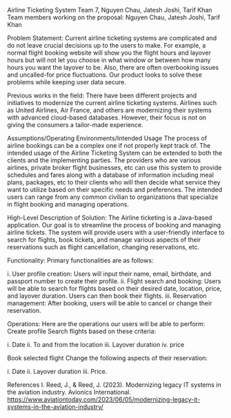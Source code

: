 Airline Ticketing System
Team 7, Nguyen Chau, Jatesh Joshi, Tarif Khan
Team members working on the proposal: Nguyen Chau, Jatesh Joshi, Tarif Khan

Problem Statement: 
Current airline ticketing systems are complicated and do not leave crucial decisions up to the users to make. For example, a normal flight booking website will show you the flight hours and layover hours but will not let you choose in what window or between how many hours you want the layover to be. Also, there are often overbooking issues and uncalled-for price fluctuations. Our product looks to solve these problems while keeping user data secure.

Previous works in the field:
There have been different projects and initiatives to modernize the current airline ticketing systems. Airlines such as United Airlines, Air France, and others are modernizing their systems with advanced cloud-based databases. However, their focus is not on giving the consumers a tailor-made experience.

Assumptions/Operating Environments/Intended Usage
The process of airline bookings can be a complex one if not properly kept track of. The intended usage of the Airline Ticketing System can be extended to both the clients and the implementing parties. The providers who are various airlines, private broker flight businesses, etc can use this system to provide schedules and fares along with a database of information including meal plans, packages, etc to their clients who will then decide what service they want to utilize based on their specific needs and preferences. The intended users can range from any common civilian to organizations that specialize in flight booking and managing operations. 

High-Level Description of Solution:
The Airline ticketing is a Java-based application. Our goal is to streamline the process of booking and managing airline tickets. The system will provide users with a user-friendly interface to search for flights, book tickets, and manage various aspects of their reservations such as flight cancellation, changing reservations, etc.

Functionality:
Primary functionalities are as follows:

i. User profile creation: Users will input their name, email, birthdate, and passport number to create their profile.
ii. Flight search and booking: Users will be able to search for flights based on their desired date, location, price, and layover duration. Users can then book their flights.
iii. Reservation management: After booking, users will be able to cancel or change their reservation.

Operations:
Here are the operations our users will be able to perform:
Create profile
Search flights based on these criteria:

 i. Date
 ii. To and from the location
 iii. Layover duration
 iv. price

Book selected flight
Change the following aspects of their reservation:

 i. Date
 ii. Layover duration
 iii. Price.

References
I. Reed, J., & Reed, J. (2023). Modernizing legacy IT systems in the aviation industry. Avionics International. https://www.aviationtoday.com/2023/06/05/modernizing-legacy-it-systems-in-the-aviation-industry/

